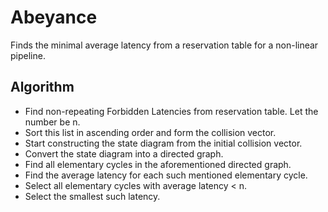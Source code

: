 # Abeyance
Finds the minimal average latency from a reservation table for a non-linear pipeline.

## Algorithm
- Find non-repeating Forbidden Latencies from reservation table. Let the number be n.
- Sort this list in ascending order and form the collision vector.
- Start constructing the state diagram from the initial collision vector.
- Convert the state diagram into a directed graph.
- Find all elementary cycles in the aforementioned directed graph.
- Find the average latency for each such mentioned elementary cycle.
- Select all elementary cycles with average latency < n.
- Select the smallest such latency.
